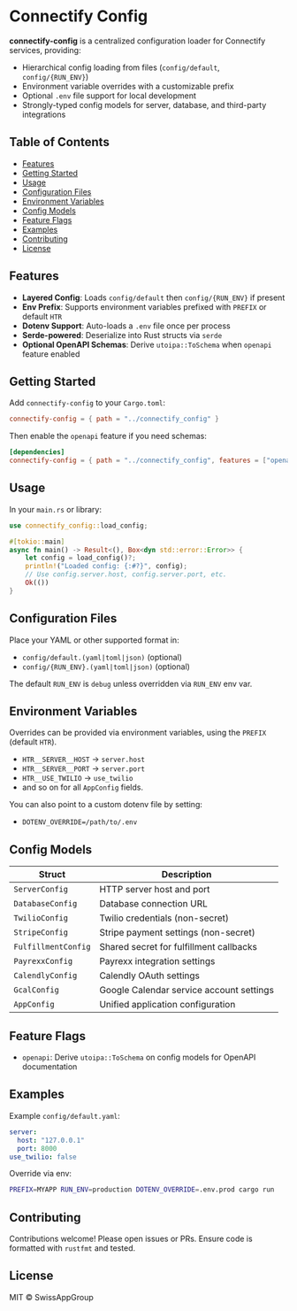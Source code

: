 

# Connectify Config

**connectify-config** is a centralized configuration loader for Connectify services, providing:

- Hierarchical config loading from files (`config/default`, `config/{RUN_ENV}`)
- Environment variable overrides with a customizable prefix
- Optional `.env` file support for local development
- Strongly-typed config models for server, database, and third-party integrations

## Table of Contents

- [Features](#features)
- [Getting Started](#getting-started)
- [Usage](#usage)
- [Configuration Files](#configuration-files)
- [Environment Variables](#environment-variables)
- [Config Models](#config-models)
- [Feature Flags](#feature-flags)
- [Examples](#examples)
- [Contributing](#contributing)
- [License](#license)

## Features

- **Layered Config**: Loads `config/default` then `config/{RUN_ENV}` if present
- **Env Prefix**: Supports environment variables prefixed with `PREFIX` or default `HTR`
- **Dotenv Support**: Auto-loads a `.env` file once per process
- **Serde-powered**: Deserialize into Rust structs via `serde`
- **Optional OpenAPI Schemas**: Derive `utoipa::ToSchema` when `openapi` feature enabled

## Getting Started

Add `connectify-config` to your `Cargo.toml`:
```toml
connectify-config = { path = "../connectify_config" }
```

Then enable the `openapi` feature if you need schemas:
```toml
[dependencies]
connectify-config = { path = "../connectify_config", features = ["openapi"] }
```

## Usage

In your `main.rs` or library:
```rust
use connectify_config::load_config;

#[tokio::main]
async fn main() -> Result<(), Box<dyn std::error::Error>> {
    let config = load_config()?;
    println!("Loaded config: {:#?}", config);
    // Use config.server.host, config.server.port, etc.
    Ok(())
}
```

## Configuration Files

Place your YAML or other supported format in:

- `config/default.(yaml|toml|json)` (optional)
- `config/{RUN_ENV}.(yaml|toml|json)` (optional)

The default `RUN_ENV` is `debug` unless overridden via `RUN_ENV` env var.

## Environment Variables

Overrides can be provided via environment variables, using the `PREFIX` (default `HTR`).

- `HTR__SERVER__HOST` → `server.host`
- `HTR__SERVER__PORT` → `server.port`
- `HTR__USE_TWILIO` → `use_twilio`
- and so on for all `AppConfig` fields.

You can also point to a custom dotenv file by setting:

- `DOTENV_OVERRIDE=/path/to/.env`

## Config Models

| Struct             | Description                                 |
| ------------------ | ------------------------------------------- |
| `ServerConfig`     | HTTP server host and port                  |
| `DatabaseConfig`   | Database connection URL                    |
| `TwilioConfig`     | Twilio credentials (non-secret)            |
| `StripeConfig`     | Stripe payment settings (non-secret)       |
| `FulfillmentConfig`| Shared secret for fulfillment callbacks    |
| `PayrexxConfig`    | Payrexx integration settings               |
| `CalendlyConfig`   | Calendly OAuth settings                    |
| `GcalConfig`       | Google Calendar service account settings   |
| `AppConfig`        | Unified application configuration          |

## Feature Flags

- `openapi`: Derive `utoipa::ToSchema` on config models for OpenAPI documentation

## Examples

Example `config/default.yaml`:
```yaml
server:
  host: "127.0.0.1"
  port: 8000
use_twilio: false
```

Override via env:
```bash
PREFIX=MYAPP RUN_ENV=production DOTENV_OVERRIDE=.env.prod cargo run
```

## Contributing

Contributions welcome! Please open issues or PRs. Ensure code is formatted with `rustfmt` and tested.

## License

MIT © SwissAppGroup